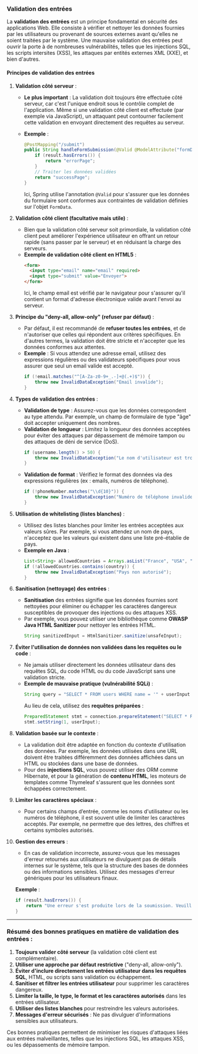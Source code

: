 ### Validation des entrées

La **validation des entrées** est un principe fondamental en sécurité des applications Web. Elle consiste à vérifier et nettoyer les données fournies par les utilisateurs ou provenant de sources externes avant qu'elles ne soient traitées par le système. Une mauvaise validation des entrées peut ouvrir la porte à de nombreuses vulnérabilités, telles que les injections SQL, les scripts intersites (XSS), les attaques par entités externes XML (XXE), et bien d'autres.

#### **Principes de validation des entrées**

1. **Validation côté serveur** :
   - **Le plus important** : La validation doit toujours être effectuée côté serveur, car c'est l'unique endroit sous le contrôle complet de l'application. Même si une validation côté client est effectuée (par exemple via JavaScript), un attaquant peut contourner facilement cette validation en envoyant directement des requêtes au serveur.
   
   - **Exemple** : 
     ```java
     @PostMapping("/submit")
     public String handleFormSubmission(@Valid @ModelAttribute("formData") FormData formData, BindingResult result) {
         if (result.hasErrors()) {
             return "errorPage";
         }
         // Traiter les données validées
         return "successPage";
     }
     ```
     Ici, Spring utilise l'annotation `@Valid` pour s'assurer que les données du formulaire sont conformes aux contraintes de validation définies sur l'objet `FormData`.

2. **Validation côté client (facultative mais utile)** :
   - Bien que la validation côté serveur soit primordiale, la validation côté client peut améliorer l'expérience utilisateur en offrant un retour rapide (sans passer par le serveur) et en réduisant la charge des serveurs.
   - **Exemple de validation côté client en HTML5** :
     ```html
     <form>
       <input type="email" name="email" required>
       <input type="submit" value="Envoyer">
     </form>
     ```
     Ici, le champ email est vérifié par le navigateur pour s'assurer qu'il contient un format d'adresse électronique valide avant l'envoi au serveur.

3. **Principe du "deny-all, allow-only" (refuser par défaut)** :
   - Par défaut, il est recommandé de **refuser toutes les entrées**, et de n'autoriser que celles qui répondent aux critères spécifiques. En d'autres termes, la validation doit être stricte et n'accepter que les données conformes aux attentes.
   - **Exemple** : Si vous attendez une adresse email, utilisez des expressions régulières ou des validateurs spécifiques pour vous assurer que seul un email valide est accepté.
     ```java
     if (!email.matches("^[A-Za-z0-9+_.-]+@(.+)$")) {
         throw new InvalidDataException("Email invalide");
     }
     ```

4. **Types de validation des entrées** :
   - **Validation de type** : Assurez-vous que les données correspondent au type attendu. Par exemple, un champ de formulaire de type "âge" doit accepter uniquement des nombres.
   - **Validation de longueur** : Limitez la longueur des données acceptées pour éviter des attaques par dépassement de mémoire tampon ou des attaques de déni de service (DoS).
     ```java
     if (username.length() > 50) {
         throw new InvalidDataException("Le nom d'utilisateur est trop long");
     }
     ```
   - **Validation de format** : Vérifiez le format des données via des expressions régulières (ex : emails, numéros de téléphone).
     ```java
     if (!phoneNumber.matches("\\d{10}")) {
         throw new InvalidDataException("Numéro de téléphone invalide");
     }
     ```

5. **Utilisation de whitelisting (listes blanches)** :
   - Utilisez des listes blanches pour limiter les entrées acceptées aux valeurs sûres. Par exemple, si vous attendez un nom de pays, n'acceptez que les valeurs qui existent dans une liste pré-établie de pays.
   - **Exemple en Java** :
     ```java
     List<String> allowedCountries = Arrays.asList("France", "USA", "Germany", "Canada");
     if (!allowedCountries.contains(country)) {
         throw new InvalidDataException("Pays non autorisé");
     }
     ```

6. **Sanitisation (nettoyage) des entrées** :
   - **Sanitisation** des entrées signifie que les données fournies sont nettoyées pour éliminer ou échapper les caractères dangereux susceptibles de provoquer des injections ou des attaques XSS.
   - Par exemple, vous pouvez utiliser une bibliothèque comme **OWASP Java HTML Sanitizer** pour nettoyer les entrées HTML.
     ```java
     String sanitizedInput = HtmlSanitizer.sanitize(unsafeInput);
     ```

7. **Éviter l'utilisation de données non validées dans les requêtes ou le code** :
   - Ne jamais utiliser directement les données utilisateur dans des requêtes SQL, du code HTML ou du code JavaScript sans une validation stricte.
   - **Exemple de mauvaise pratique (vulnérabilité SQLi)** :
     ```java
     String query = "SELECT * FROM users WHERE name = '" + userInput + "'";
     ```
     Au lieu de cela, utilisez des **requêtes préparées** :
     ```java
     PreparedStatement stmt = connection.prepareStatement("SELECT * FROM users WHERE name = ?");
     stmt.setString(1, userInput);
     ```

8. **Validation basée sur le contexte** :
   - La validation doit être adaptée en fonction du contexte d'utilisation des données. Par exemple, les données utilisées dans une URL doivent être traitées différemment des données affichées dans un HTML ou stockées dans une base de données.
   - Pour des **injections SQL**, vous pouvez utiliser des ORM comme Hibernate, et pour la génération de **contenu HTML**, les moteurs de templates comme Thymeleaf s'assurent que les données sont échappées correctement.

9. **Limiter les caractères spéciaux** :
   - Pour certains champs d’entrée, comme les noms d'utilisateur ou les numéros de téléphone, il est souvent utile de limiter les caractères acceptés. Par exemple, ne permettre que des lettres, des chiffres et certains symboles autorisés.

10. **Gestion des erreurs** :
    - En cas de validation incorrecte, assurez-vous que les messages d'erreur retournés aux utilisateurs ne divulguent pas de détails internes sur le système, tels que la structure des bases de données ou des informations sensibles. Utilisez des messages d'erreur génériques pour les utilisateurs finaux.

    **Exemple** :
    ```java
    if (result.hasErrors()) {
        return "Une erreur s'est produite lors de la soumission. Veuillez vérifier les champs.";
    }
    ```

---

### **Résumé des bonnes pratiques en matière de validation des entrées** :

1. **Toujours valider côté serveur** (la validation côté client est complémentaire).
2. **Utiliser une approche par défaut restrictive** ("deny-all, allow-only").
3. **Éviter d'inclure directement les entrées utilisateur dans les requêtes SQL**, HTML, ou scripts sans validation ou échappement.
4. **Sanitiser et filtrer les entrées utilisateur** pour supprimer les caractères dangereux.
5. **Limiter la taille, le type, le format et les caractères autorisés** dans les entrées utilisateur.
6. **Utiliser des listes blanches** pour restreindre les valeurs autorisées.
7. **Messages d'erreur sécurisés** : Ne pas divulguer d'informations sensibles aux utilisateurs.

Ces bonnes pratiques permettent de minimiser les risques d'attaques liées aux entrées malveillantes, telles que les injections SQL, les attaques XSS, ou les dépassements de mémoire tampon.